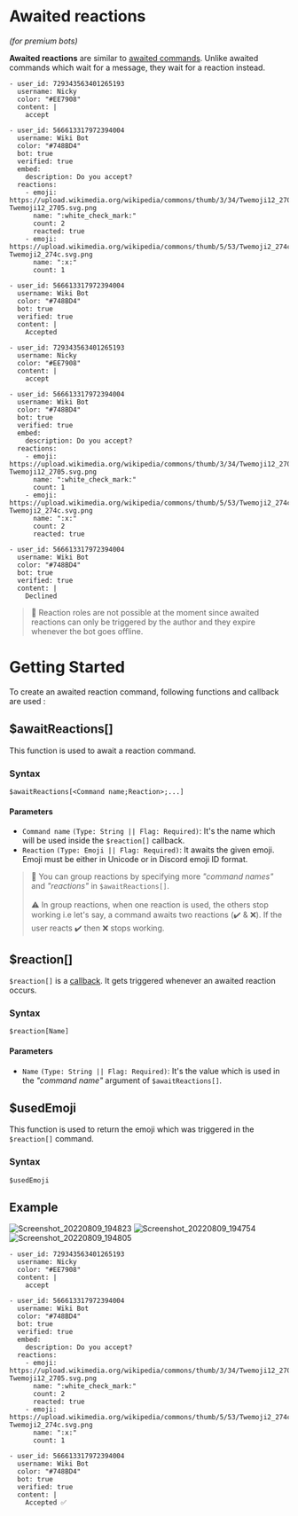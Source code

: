 # Awaited reactions
*(for premium bots)*

**Awaited reactions** are similar to [awaited commands](../guides/awaitedCommands.md). Unlike awaited commands which wait for a message, they wait for a reaction instead. 

``` discord yaml
- user_id: 729343563401265193
  username: Nicky
  color: "#EE7908"
  content: |
    accept

- user_id: 566613317972394004
  username: Wiki Bot
  color: "#748BD4"
  bot: true
  verified: true
  embed:
    description: Do you accept?
  reactions:
    - emoji: https://upload.wikimedia.org/wikipedia/commons/thumb/3/34/Twemoji12_2705.svg/640px-Twemoji12_2705.svg.png
      name: ":white_check_mark:"
      count: 2
      reacted: true
    - emoji: https://upload.wikimedia.org/wikipedia/commons/thumb/5/53/Twemoji2_274c.svg/640px-Twemoji2_274c.svg.png
      name: ":x:"
      count: 1

- user_id: 566613317972394004
  username: Wiki Bot
  color: "#748BD4"
  bot: true
  verified: true
  content: |
    Accepted

- user_id: 729343563401265193
  username: Nicky
  color: "#EE7908"
  content: |
    accept

- user_id: 566613317972394004
  username: Wiki Bot
  color: "#748BD4"
  bot: true
  verified: true
  embed:
    description: Do you accept?
  reactions:
    - emoji: https://upload.wikimedia.org/wikipedia/commons/thumb/3/34/Twemoji12_2705.svg/640px-Twemoji12_2705.svg.png
      name: ":white_check_mark:"
      count: 1
    - emoji: https://upload.wikimedia.org/wikipedia/commons/thumb/5/53/Twemoji2_274c.svg/640px-Twemoji2_274c.svg.png
      name: ":x:"
      count: 2
      reacted: true

- user_id: 566613317972394004
  username: Wiki Bot
  color: "#748BD4"
  bot: true
  verified: true
  content: |
    Declined
```

> 📝 Reaction roles are not possible at the moment since awaited reactions can only be triggered by the author and they expire whenever the bot goes offline.

# Getting Started
To create an awaited reaction command, following functions and callback are used :

## $awaitReactions[]
This function is used to await a reaction command.

### Syntax
```
$awaitReactions[<Command name;Reaction>;...]
```

#### Parameters
- `Command name` `(Type: String || Flag: Required)`: It's the name which will be used inside the `$reaction[]` callback.
- `Reaction` `(Type: Emoji || Flag: Required)`: It awaits the given emoji. Emoji must be either in Unicode or in Discord emoji ID format.


> 📝 You can group reactions by specifying more *"command names"* and *"reactions"* in `$awaitReactions[]`.\
\
> ⚠️ In group reactions, when one reaction is used, the others stop working i.e let's say, a command awaits two reactions (✔️ & ❌). If the user reacts ✔️ then ❌ stops working.

## $reaction[]
`$reaction[]` is a [callback](../callbacks/introduction.md). It gets triggered whenever an awaited reaction occurs.

### Syntax
```
$reaction[Name]
```

#### Parameters
- `Name` `(Type: String || Flag: Required)`: It's the value which is used in the *"command name"* argument of `$awaitReactions[]`.

## $usedEmoji
This function is used to return the emoji which was triggered in the `$reaction[]` command.

### Syntax
```
$usedEmoji
```

## Example
![Screenshot_20220809_194823](https://user-images.githubusercontent.com/95774950/183701101-550bf56c-3cd2-4511-bc03-8f8398fe4d8b.png)
![Screenshot_20220809_194754](https://user-images.githubusercontent.com/95774950/183701030-c82a8744-9dff-4ad9-83b5-2aa64f45cc59.png)
![Screenshot_20220809_194805](https://user-images.githubusercontent.com/95774950/183701074-395c4770-8439-4441-a0ad-5c69ae9cded4.png)

``` discord yaml
- user_id: 729343563401265193
  username: Nicky
  color: "#EE7908"
  content: |
    accept

- user_id: 566613317972394004
  username: Wiki Bot
  color: "#748BD4"
  bot: true
  verified: true
  embed:
    description: Do you accept?
  reactions:
    - emoji: https://upload.wikimedia.org/wikipedia/commons/thumb/3/34/Twemoji12_2705.svg/640px-Twemoji12_2705.svg.png
      name: ":white_check_mark:"
      count: 2
      reacted: true
    - emoji: https://upload.wikimedia.org/wikipedia/commons/thumb/5/53/Twemoji2_274c.svg/640px-Twemoji2_274c.svg.png
      name: ":x:"
      count: 1

- user_id: 566613317972394004
  username: Wiki Bot
  color: "#748BD4"
  bot: true
  verified: true
  content: |
    Accepted ✅
```
